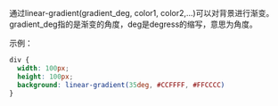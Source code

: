 通过linear-gradient(gradient_deg, color1, color2,...)可以对背景进行渐变。gradient_deg指的是渐变的角度，deg是degress的缩写，意思为角度。

示例：
```css
div {
  width: 100px;
  height: 100px;
  background: linear-gradient(35deg, #CCFFFF, #FFCCCC)
}
```
